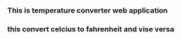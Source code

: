 ### This is temperature converter web application 
### this convert celcius to fahrenheit and vise versa
